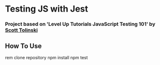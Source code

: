 # Testing JS with Jest 
### Project based on 'Level Up Tutorials JavaScript Testing 101' by [Scott Tolinski](http://scotttolinski.com/)

## How To Use

rem clone repository
npm install
npm test
